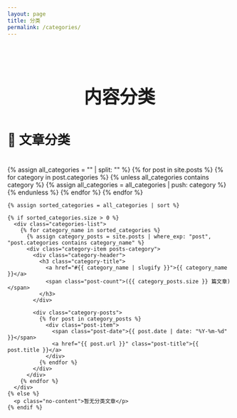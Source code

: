 ```yaml
---
layout: page
title: 分类
permalink: /categories/
---
```


<div class="categories-page">
  <h1>内容分类</h1>

  <!-- 文章分类 -->
  <section class="posts-section">
    <h2>📝 文章分类</h2>
    {% assign all_categories = "" | split: "" %}
    {% for post in site.posts %}
      {% for category in post.categories %}
        {% unless all_categories contains category %}
          {% assign all_categories = all_categories | push: category %}
        {% endunless %}
      {% endfor %}
    {% endfor %}
    
    {% assign sorted_categories = all_categories | sort %}
    
    {% if sorted_categories.size > 0 %}
      <div class="categories-list">
        {% for category_name in sorted_categories %}
          {% assign category_posts = site.posts | where_exp: "post", "post.categories contains category_name" %}
          <div class="category-item posts-category">
            <div class="category-header">
              <h3 class="category-title">
                <a href="#{{ category_name | slugify }}">{{ category_name }}</a>
                <span class="post-count">({{ category_posts.size }} 篇文章)</span>
              </h3>
            </div>
            
            <div class="category-posts">
              {% for post in category_posts %}
                <div class="post-item">
                  <span class="post-date">{{ post.date | date: "%Y-%m-%d" }}</span>
                  <a href="{{ post.url }}" class="post-title">{{ post.title }}</a>
                </div>
              {% endfor %}
            </div>
          </div>
        {% endfor %}
      </div>
    {% else %}
      <p class="no-content">暂无分类文章</p>
    {% endif %}
  </section>
</div>

<style>
.categories-page {
  max-width: 1000px;
  margin: 0 auto;
  padding: 2rem 0;
}

.categories-page h1 {
  color: var(--text-primary);
  margin-bottom: 2rem;
  text-align: center;
  font-size: 2.5rem;
}

.categories-page h2 {
  color: var(--text-primary);
  margin: 3rem 0 2rem 0;
  font-size: 1.8rem;
  border-bottom: 3px solid var(--primary-color);
  padding-bottom: 0.5rem;
}

.docs-section {
  margin-bottom: 4rem;
}

.categories-list {
  display: flex;
  flex-direction: column;
  gap: 2rem;
}

.category-item {
  background: var(--bg-secondary);
  border-radius: 12px;
  padding: 1.5rem;
  box-shadow: 0 2px 8px rgba(0, 0, 0, 0.1);
  transition: transform 0.2s ease, box-shadow 0.2s ease;
  border-left: 4px solid var(--primary-color);
}

.category-item:hover {
  transform: translateY(-2px);
  box-shadow: 0 4px 16px rgba(0, 0, 0, 0.15);
}

.docs-category {
  border-left-color: #10b981;
}

.posts-category {
  border-left-color: #3b82f6;
}

.category-header {
  margin-bottom: 1rem;
  padding-bottom: 1rem;
  border-bottom: 2px solid var(--border-color);
}

.category-title {
  display: flex;
  align-items: center;
  gap: 0.5rem;
  margin: 0;
  color: var(--primary-color);
  font-size: 1.5rem;
}

.category-title a {
  color: inherit;
  text-decoration: none;
  font-weight: 600;
}

.category-title a:hover {
  text-decoration: underline;
}

.post-count {
  font-size: 0.9rem;
  color: var(--text-secondary);
  font-weight: normal;
}

.category-posts {
  display: flex;
  flex-direction: column;
  gap: 0.5rem;
}

.post-item {
  display: flex;
  align-items: center;
  gap: 1rem;
  padding: 0.5rem 0;
  border-bottom: 1px solid var(--border-color);
}

.post-item:last-child {
  border-bottom: none;
}

.post-item.more {
  font-style: italic;
}

.post-date {
  font-size: 0.85rem;
  color: var(--text-secondary);
  min-width: 80px;
}

.post-title {
  color: var(--text-primary);
  text-decoration: none;
  font-weight: 500;
  transition: color 0.2s ease;
}

.post-title:hover {
  color: var(--primary-color);
}

.no-content {
  text-align: center;
  color: var(--text-secondary);
  font-style: italic;
  padding: 2rem;
  background: var(--bg-secondary);
  border-radius: 8px;
}

@media (max-width: 768px) {
  .categories-page {
    padding: 1rem;
  }
  
  .categories-page h1 {
    font-size: 2rem;
  }
  
  .categories-page h2 {
    font-size: 1.5rem;
  }
  
  .category-item {
    padding: 1rem;
  }
  
  .category-title {
    font-size: 1.25rem;
    flex-direction: column;
    align-items: flex-start;
    gap: 0.25rem;
  }
  
  .post-item {
    flex-direction: column;
    align-items: flex-start;
    gap: 0.25rem;
  }
  
  .post-date {
    min-width: auto;
  }
}
</style>
